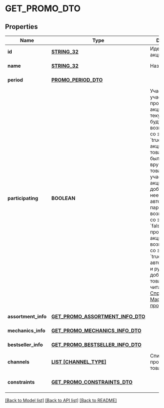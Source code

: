# GET_PROMO_DTO

## Properties
Name | Type | Description | Notes
------------ | ------------- | ------------- | -------------
**id** | [**STRING_32**](STRING_32.md) | Идентификатор акции. | [default to null]
**name** | [**STRING_32**](STRING_32.md) | Название акции. | [default to null]
**period** | [**PROMO_PERIOD_DTO**](PromoPeriodDTO.md) |  | [default to null]
**participating** | **BOOLEAN** | Участвует или участвовал ли продавец в этой акции.  Для текущих и будущих акций возвращается со значением &#x60;true&#x60;, если в акции есть товары, которые были добавлены вручную. Если товары не участвуют в акции или добавлены в нее автоматически, параметр возвращается со значением &#x60;false&#x60;.  Для прошедших акций всегда возвращается со значением &#x60;true&#x60;.  Об автоматическом и ручном добавлении товаров в акцию читайте [в Справке Маркета для продавцов](https://yandex.ru/support2/marketplace/ru/marketing/promos/market/index).  | [default to null]
**assortment_info** | [**GET_PROMO_ASSORTMENT_INFO_DTO**](GetPromoAssortmentInfoDTO.md) |  | [default to null]
**mechanics_info** | [**GET_PROMO_MECHANICS_INFO_DTO**](GetPromoMechanicsInfoDTO.md) |  | [default to null]
**bestseller_info** | [**GET_PROMO_BESTSELLER_INFO_DTO**](GetPromoBestsellerInfoDTO.md) |  | [default to null]
**channels** | [**LIST [CHANNEL_TYPE]**](ChannelType.md) | Список каналов продвижения товаров. | [optional] [default to null]
**constraints** | [**GET_PROMO_CONSTRAINTS_DTO**](GetPromoConstraintsDTO.md) |  | [optional] [default to null]

[[Back to Model list]](../README.md#documentation-for-models) [[Back to API list]](../README.md#documentation-for-api-endpoints) [[Back to README]](../README.md)


